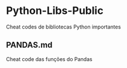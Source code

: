 # Python-Libs-Public
 Cheat codes de bibliotecas Python importantes
 
## PANDAS.md
Cheat code das funções do Pandas

